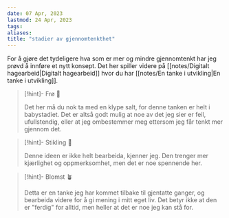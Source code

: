 ```yaml
---
date: 07 Apr, 2023
lastmod: 24 Apr, 2023
tags: 
aliases: 
title: "stadier av gjennomtenkthet"
---
```


For å gjøre det tydeligere hva som er mer og mindre gjennomtenkt har jeg prøvd å innføre et nytt konsept. Det her spiller videre på [[notes/Digitalt hagearbeid|Digitalt hagearbeid]] hvor du har [[notes/En tanke i utvikling|En tanke i utvikling]].

> [!hint]- Frø  🌱
>
> Det her må du nok ta med en klype salt, for denne tanken er helt i babystadiet. Det er altså godt mulig at noe av det jeg sier er feil, ufullstendig, eller at jeg ombestemmer meg ettersom jeg får tenkt mer gjennom det.

> [!hint]- Stikling 🌿
>
> Denne ideen er ikke helt bearbeida, kjenner jeg. Den trenger mer kjærlighet og oppmerksomhet, men det er noe spennende her.

> [!hint]- Blomst 🪴
>
> Detta er en tanke jeg har kommet tilbake til gjentatte ganger, og bearbeida videre for å gi mening i mitt eget liv. Det betyr ikke at den er "ferdig" for alltid, men heller at det er noe jeg kan stå for.